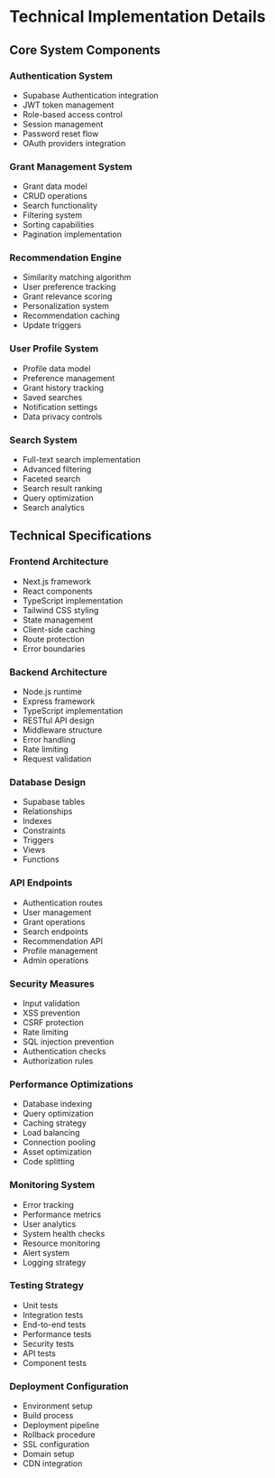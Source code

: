 # Technical Implementation Details

## Core System Components

### Authentication System
- Supabase Authentication integration
- JWT token management
- Role-based access control
- Session management
- Password reset flow
- OAuth providers integration

### Grant Management System
- Grant data model
- CRUD operations
- Search functionality
- Filtering system
- Sorting capabilities
- Pagination implementation

### Recommendation Engine
- Similarity matching algorithm
- User preference tracking
- Grant relevance scoring
- Personalization system
- Recommendation caching
- Update triggers

### User Profile System
- Profile data model
- Preference management
- Grant history tracking
- Saved searches
- Notification settings
- Data privacy controls

### Search System
- Full-text search implementation
- Advanced filtering
- Faceted search
- Search result ranking
- Query optimization
- Search analytics

## Technical Specifications

### Frontend Architecture
- Next.js framework
- React components
- TypeScript implementation
- Tailwind CSS styling
- State management
- Client-side caching
- Route protection
- Error boundaries

### Backend Architecture
- Node.js runtime
- Express framework
- TypeScript implementation
- RESTful API design
- Middleware structure
- Error handling
- Rate limiting
- Request validation

### Database Design
- Supabase tables
- Relationships
- Indexes
- Constraints
- Triggers
- Views
- Functions

### API Endpoints
- Authentication routes
- User management
- Grant operations
- Search endpoints
- Recommendation API
- Profile management
- Admin operations

### Security Measures
- Input validation
- XSS prevention
- CSRF protection
- Rate limiting
- SQL injection prevention
- Authentication checks
- Authorization rules

### Performance Optimizations
- Database indexing
- Query optimization
- Caching strategy
- Load balancing
- Connection pooling
- Asset optimization
- Code splitting

### Monitoring System
- Error tracking
- Performance metrics
- User analytics
- System health checks
- Resource monitoring
- Alert system
- Logging strategy

### Testing Strategy
- Unit tests
- Integration tests
- End-to-end tests
- Performance tests
- Security tests
- API tests
- Component tests

### Deployment Configuration
- Environment setup
- Build process
- Deployment pipeline
- Rollback procedure
- SSL configuration
- Domain setup
- CDN integration